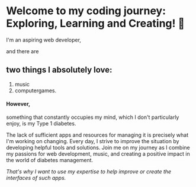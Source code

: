 # Welcome to my coding journey: Exploring, Learning and Creating! 	👋

I'm an aspiring web developer, 

and there are 

## two things I absolutely love:

1. music 
2. computergames.


#### However, 

something that constantly occupies my mind, which I don't particularly enjoy, is my Type 1 diabetes. 




The lack of sufficient apps and resources for managing it is precisely what I'm working on changing. Every day, I strive to improve the situation by developing helpful tools and solutions. Join me on my journey as I combine my passions for web development, music, and creating a positive impact in the world of diabetes management. 

_That's why I want to use my expertise to help improve or create the interfaces of such apps._


